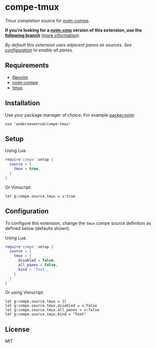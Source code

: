 # compe-tmux

Tmux completion source for [nvim-compe](https://github.com/hrsh7th/nvim-compe).

**If you're looking for a [nvim-cmp](https://github.com/hrsh7th/nvim-cmp) version of this extension, use the [following branch](https://github.com/andersevenrud/compe-tmux/tree/cmp)** ([more information](https://github.com/andersevenrud/compe-tmux/pull/8)).

*By default this extension uses adjacent panes as sources. See [configuration](#configuration)
to enable all panes.*

## Requirements

* [Neovim](https://github.com/neovim/neovim/)
* [nvim-compe](https://github.com/hrsh7th/nvim-compe)
* [tmux](https://github.com/tmux/tmux)

## Installation

Use your package manager of choice. For example [packer.nvim](https://github.com/wbthomason/packer.nvim):

```vim
use 'andersevenrud/compe-tmux'
```

## Setup

Using Lua:

```lua
require'compe'.setup {
  source = {
    tmux = true,
  }
}
```

Or Vimscript:

```vim
let g:compe.source.tmux = v:true
```

## Configuration

To configure this extension, change the `tmux` compe source definition as defined below (defaults shown).

Using Lua:

```lua
require'compe'.setup {
  source = {
    tmux = {
      disabled = false,
      all_panes = false,
      kind = 'Text',
    }
  }
}
```

Or using Vimscript:

```vim
let g:compe.source.tmux = {}
let g:compe.source.tmux.disabled = v:false
let g:compe.source.tmux.all_panes = v:false
let g:compe.source.tmux.kind = "Text"
```

## License

MIT
